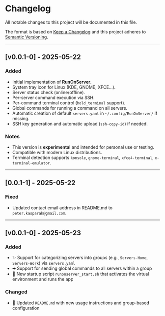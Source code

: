# Changelog

All notable changes to this project will be documented in this file.

The format is based on [Keep a Changelog](https://keepachangelog.com/en/1.1.0/)
and this project adheres to [Semantic Versioning](https://semver.org/spec/v2.0.0.html).

---

## [v0.0.1-0] - 2025-05-22

### Added
- Initial implementation of **RunOnServer**.
- System tray icon for Linux (KDE, GNOME, XFCE...).
- Server status check (online/offline).
- Per-server command execution via SSH.
- Per-command terminal control (`hold_terminal` support).
- Global commands for running a command on all servers.
- Automatic creation of default `servers.yaml` in `~/.config/RunOnServer/` if missing.
- SSH key generation and automatic upload (`ssh-copy-id`) if needed.

### Notes
- This version is **experimental** and intended for personal use or testing.
- Compatible with modern Linux distributions.
- Terminal detection supports `konsole`, `gnome-terminal`, `xfce4-terminal`, `x-terminal-emulator`.

---

## [0.0.1-1] - 2025-05-22

### Fixed
- Updated contact email address in README.md to `peter.kasparak@gmail.com`.

---

## [v0.0.1-0] - 2025-05-23

### Added
- ✨ Support for categorizing servers into groups (e.g., `Servers-Home`, `Servers-Work`) via `servers.yaml`
- ➕ Support for sending global commands to all servers within a group
- 🚀 New startup script `runonserver_start.sh` that activates the virtual environment and runs the app

### Changed
- 📄 Updated `README.md` with new usage instructions and group-based configuration
